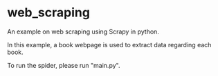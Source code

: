# web_scraping
An example on web scraping using Scrapy in python.

In this example, a book webpage is used to extract data regarding each book.

To run the spider, please run "main.py".
